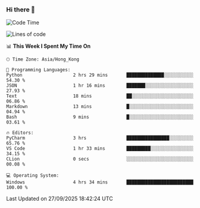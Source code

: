 ### Hi there 👋

<!--
**RoiexLee/RoiexLee** is a ✨ _special_ ✨ repository because its `README.md` (this file) appears on your GitHub profile.

Here are some ideas to get you started:

- 🔭 I’m currently working on ...
- 🌱 I’m currently learning ...
- 👯 I’m looking to collaborate on ...
- 🤔 I’m looking for help with ...
- 💬 Ask me about ...
- 📫 How to reach me: ...
- 😄 Pronouns: ...
- ⚡ Fun fact: ...
-->

<!--START_SECTION:waka-->
![Code Time](http://img.shields.io/badge/Code%20Time-1%2C228%20hrs%2017%20mins-blue)

![Lines of code](https://img.shields.io/badge/From%20Hello%20World%20I%27ve%20Written-41.6%20thousand%20lines%20of%20code-blue)

📊 **This Week I Spent My Time On** 

```text
🕑︎ Time Zone: Asia/Hong_Kong

💬 Programming Languages: 
Python                   2 hrs 29 mins       ██████████████░░░░░░░░░░░   54.30 % 
JSON                     1 hr 16 mins        ███████░░░░░░░░░░░░░░░░░░   27.93 % 
Text                     18 mins             ██░░░░░░░░░░░░░░░░░░░░░░░   06.86 % 
Markdown                 13 mins             █░░░░░░░░░░░░░░░░░░░░░░░░   04.94 % 
Bash                     9 mins              █░░░░░░░░░░░░░░░░░░░░░░░░   03.61 % 

🔥 Editors: 
PyCharm                  3 hrs               ████████████████░░░░░░░░░   65.76 % 
VS Code                  1 hr 33 mins        █████████░░░░░░░░░░░░░░░░   34.15 % 
CLion                    0 secs              ░░░░░░░░░░░░░░░░░░░░░░░░░   00.08 % 

💻 Operating System: 
Windows                  4 hrs 34 mins       █████████████████████████   100.00 % 
```


 Last Updated on 27/09/2025 18:42:24 UTC
<!--END_SECTION:waka-->
